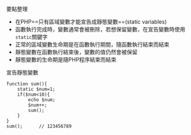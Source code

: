 要點整理
- 在PHP==只有區域變數才能宣告成靜態變數==(static variables)
- 函數執行完成時，變數通常會被刪除，若想保留變數，在宣告變數時使用`static`關鍵字
- 正常的區域變數生命期是在函數執行期間，隨函數執行結束而結束
- 靜態變數在函數執行結束後，變數的值仍然會被保留
- 靜態變數的生命期是隨PHP程序結束而結束

宣告靜態變數
```
function sum(){
	static $num=1;
	if($num<10){
		echo $num;	
		$num++;
		sum();
	}
}
sum();		// 123456789
```